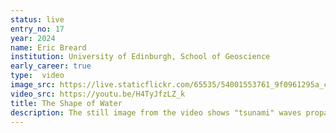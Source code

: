 ```yaml
---
status: live
entry_no: 17
year: 2024
name: Eric Breard
institution: University of Edinburgh, School of Geoscience
early_career: true
type:  video 
image_src: https://live.staticflickr.com/65535/54001553761_9f0961295a_c_d.jpg
video_src: https://youtu.be/H4TyJfzLZ_k
title: The Shape of Water
description: The still image from the video shows "tsunami" waves propagating in a shallow water tank, 1.8 m in length, as a result of a gas-particle collapse. This research is part of "Boiling Point," a collaboration between the Geophysical Flow Lab at the University of Edinburgh and Olivier Desjardins at Cornell University. The aim of this research is to simulate three-phase flows to understand how volcanic flows can generate multi-hazards, including tsunami generation caused by landslides and pyroclastic flows entering water bodies. The simulation uses Desjardins' multiphase flow solver, NGA2, a high-fidelity Euler-Lagrange solver where fluid-particle interactions are two-way coupled (solving Navier-Stokes equations), and particle behaviour is resolved using the discrete-element method (DEM). In this study, our first goal is to validate our simulations by reproducing laboratory experiments and understanding the "Shape of Water" waves before progressing to more complex scenarios involving heat and phase change.
---
```



